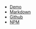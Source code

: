 - [Demo](/)
- [Markdown](markdown)
- [Github](https://github.com/jhildenbiddle/docsify-themeable)
- [NPM](https://www.npmjs.com/package/docsify-themeable)
